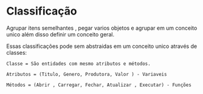 # Classificação
  
Agrupar itens semelhantes , pegar varios objetos e agrupar em um conceito unico além disso definir um conceito geral.


Essas classificações pode sem abstraidas em um conceito unico através de classes:

    Classe = São entidades com mesmo atributos e métodos.
    
    Atributos = (Titulo, Genero, Produtora, Valor ) - Variaveis
    
    Métodos = (Abrir , Carregar, Fechar, Atualizar , Executar) - Funções



    
